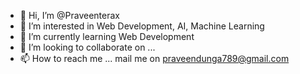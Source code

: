 - 👋 Hi, I’m @Praveenterax
- 👀 I’m interested in Web Development, AI, Machine Learning
- 🌱 I’m currently learning Web Development
- 💞️ I’m looking to collaborate on ...
- 📫 How to reach me ... mail me on praveendunga789@gmail.com

<!---
Praveenterax/Praveenterax is a ✨ special ✨ repository because its `README.md` (this file) appears on your GitHub profile.
You can click the Preview link to take a look at your changes.
--->
